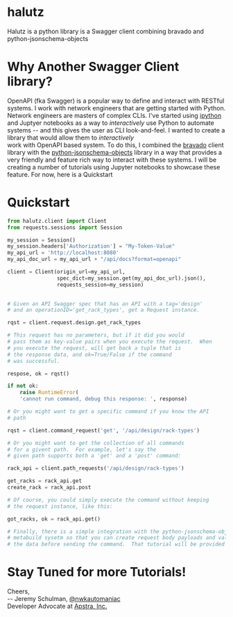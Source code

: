 # halutz
Halutz is a python library is a Swagger client combining bravado and python-jsonschema-objects 

# Why Another Swagger Client library?

OpenAPI (fka Swagger) is a popular way to define and interact with RESTful systems. I work with
network engineers that are getting started with Python.  Network engineers are masters of
complex CLIs.  I've started using [ipython](https://ipython.org/) and Juptyer notebooks
as a way to *interactively* use Python to automate systems -- and this gives the user
as CLI look-and-feel.  I wanted to create a library that would allow them to *interactively*  
work with OpenAPI based system.  To do this, I combined the [bravado](https://github.com/Yelp/bravado)
 client library with the [python-jsonschema-objects](https://github.com/cwacek/python-jsonschema-objects) library in a way that provides
a very friendly and feature rich way to interact with these systems.  I will be creating a number of
tutorials using Jupyter notebooks to showcase these feature.  For now, here is a Quickstart  

# Quickstart

````python
from halutz.client import Client
from requests.sessions import Session

my_session = Session()
my_session.headers['Authorization'] = "My-Token-Value"
my_api_url = 'http://localhost:8080'
my_api_doc_url = my_api_url + "/api/docs?format=openapi"

client = Client(origin_url=my_api_url, 
                spec_dict=my_session.get(my_api_doc_url).json(),
                requests_session=my_session)
    

# Given an API Swagger spec that has an API with a tag='design'
# and an operationID='get_rack_types', get a Request instance.

rqst = client.request.design.get_rack_types

# This request has no parameters, but if it did you would
# pass them as key-value pairs when you execute the request.  When
# you execute the request, will get back a tuple that is  
# the response data, and ok=True/False if the command
# was successful.

respose, ok = rqst()

if not ok:
    raise RuntimeError(
    'cannot run command, debug this response: ', response)

# Or you might want to get a specific command if you know the API
# path

rqst = client.command_request('get', '/api/design/rack-types')

# Or you might want to get the collection of all commands
# for a givent path.  For example, let's say the
# given path supports both a 'get' and a 'post' command:

rack_api = client.path_requests('/api/design/rack-types')

get_racks = rack_api.get
create_rack = rack_api.post

# Of course, you could simply execute the command without keeping
# the request instance, like this:

got_racks, ok = rack_api.get()

# Finally, there is a simple integration with the python-jsonschema-objects
# metabuild sysetm so that you can create request body payloads and validate
# the data before sending the command.  That tutorial will be provided soon.
````

# Stay Tuned for more Tutorials!

Cheers,
<br>
-- Jeremy Schulman, [@nwkautomaniac](https://twitter.com/nwkautomaniac)
<br>
Developer Advocate at [Apstra, Inc.](www.apstra.com)